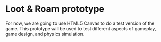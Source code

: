 # Loot & Roam prototype

For now, we are going to use HTML5 Canvas to do a test version of the game. This
prototype will be used to test different aspects of gameplay, game design, and
physics simulation. 